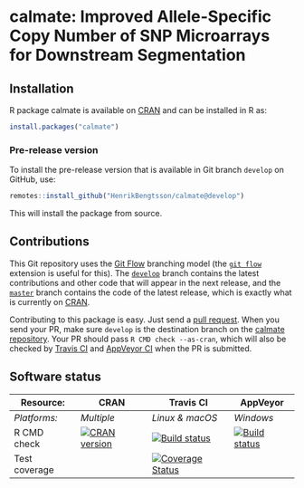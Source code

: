 # calmate: Improved Allele-Specific Copy Number of SNP Microarrays for Downstream Segmentation


## Installation
R package calmate is available on [CRAN](https://cran.r-project.org/package=calmate) and can be installed in R as:
```r
install.packages("calmate")
```

### Pre-release version

To install the pre-release version that is available in Git branch `develop` on GitHub, use:
```r
remotes::install_github("HenrikBengtsson/calmate@develop")
```
This will install the package from source.  



## Contributions

This Git repository uses the [Git Flow](http://nvie.com/posts/a-successful-git-branching-model/) branching model (the [`git flow`](https://github.com/petervanderdoes/gitflow-avh) extension is useful for this).  The [`develop`](https://github.com/HenrikBengtsson/calmate/tree/develop) branch contains the latest contributions and other code that will appear in the next release, and the [`master`](https://github.com/HenrikBengtsson/calmate) branch contains the code of the latest release, which is exactly what is currently on [CRAN](https://cran.r-project.org/package=calmate).

Contributing to this package is easy.  Just send a [pull request](https://help.github.com/articles/using-pull-requests/).  When you send your PR, make sure `develop` is the destination branch on the [calmate repository](https://github.com/HenrikBengtsson/calmate).  Your PR should pass `R CMD check --as-cran`, which will also be checked by <a href="https://travis-ci.org/HenrikBengtsson/calmate">Travis CI</a> and <a href="https://ci.appveyor.com/project/HenrikBengtsson/calmate">AppVeyor CI</a> when the PR is submitted.


## Software status

| Resource:     | CRAN        | Travis CI       | AppVeyor         |
| ------------- | ------------------- | --------------- | ---------------- |
| _Platforms:_  | _Multiple_          | _Linux & macOS_ | _Windows_        |
| R CMD check   | <a href="https://cran.r-project.org/web/checks/check_results_calmate.html"><img border="0" src="http://www.r-pkg.org/badges/version/calmate" alt="CRAN version"></a> | <a href="https://travis-ci.org/HenrikBengtsson/calmate"><img src="https://travis-ci.org/HenrikBengtsson/calmate.svg" alt="Build status"></a>   | <a href="https://ci.appveyor.com/project/HenrikBengtsson/calmate"><img src="https://ci.appveyor.com/api/projects/status/github/HenrikBengtsson/calmate?svg=true" alt="Build status"></a> |
| Test coverage |                     | <a href="https://codecov.io/gh/HenrikBengtsson/calmate"><img src="https://codecov.io/gh/HenrikBengtsson/calmate/branch/develop/graph/badge.svg" alt="Coverage Status"/></a>     |                  |
